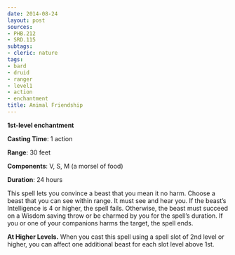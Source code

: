 ```yaml
---
date: 2014-08-24
layout: post
sources:
- PHB.212
- SRD.115
subtags:
- cleric: nature
tags:
- bard
- druid
- ranger
- level1
- action
- enchantment
title: Animal Friendship
---
```


**1st-level enchantment**

**Casting Time**: 1 action

**Range**: 30 feet

**Components**: V, S, M (a morsel of food)

**Duration**: 24 hours

This spell lets you convince a beast that you mean it no harm. Choose a beast that you can see within range. It must see and hear you. If the beast’s Intelligence is 4 or higher, the spell fails. Otherwise, the beast must succeed on a Wisdom saving throw or be charmed by you for the spell’s duration. If you or one of your companions harms the target, the spell ends.

**At Higher Levels.** When you cast this spell using a spell slot of 2nd level or higher, you can affect one additional beast for each slot level above 1st.
